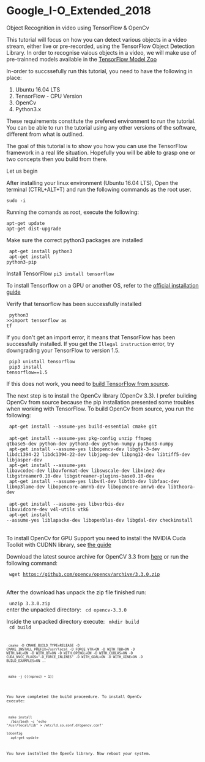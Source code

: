 # Google_I-O_Extended_2018
Object Recognition in video using TensorFlow &amp; OpenCv

This tutorial will focus on how you can detect various objects in a video stream, either live or pre-recorded, using the TensorFlow Object Detection Library.
In order to recognise vaious objects in a video, we will make use of pre-trainned models available in the <a href="https://github.com/tensorflow/models/blob/master/research/object_detection/g3doc/detection_model_zoo.md">TensorFlow Model Zoo</a>

In-order to succssefully run this tutorial, you need to have the following in place:

1. Ubuntu 16.04 LTS
2. TensorFlow - CPU Version
3. OpenCv
4. Python3.x

These requirements constitute the prefered environment to run the tutorial. You can be able to run the tutorial using any other versions of the software, different from what is outlined.

The goal of this tutorial is to show you how you can use the TensorFlow framework in a real life situation. Hopefully you will be able to grasp one or two concepts then you build from there.

Let us begin

After installing your linux environment (Ubuntu 16.04 LTS), Open the terminal (CTRL+ALT+T) and run the following commands as the root user.

<code>sudo -i</code>

Running the comands as root, execute the following:

<code>apt-get update</code><br>
<code>apt-get dist-upgrade</code>

Make sure the correct python3 packages are installed

<code> apt-get install python3</code><br>
<code> apt-get install python3-pip</code>

Install TensorFlow
<code>pi3 install tensorflow</code>

To install Tensorflow on a GPU or another OS, refer to the <a href="https://www.tensorflow.org/install/">official installation guide</a>

Verify that tensorflow has been successfully installed

<code> python3</code><br>
<code>>>import tensorflow as tf</code><br>

If you don't get an import error, it means that TensorFlow has been successfully installed. If you get the <code>Illegal instruction</code> error, try downgrading your TensorFlow to version 1.5.

<code> pip3 unistall tensorflow</code><br>
<code> pip3 install tensorflow==1.5</code>

If this does not work, you need to <a href="https://www.tensorflow.org/install/install_sources">build TensorFlow from source</a>.

The next step is to install the OpenCv library (OpenCv 3.3). I prefer building OpenCv from source because the pip installation presented some troubles when working with TensorFlow. To build OpenCv from source, you run the following:


<code> apt-get install --assume-yes build-essential cmake git </code><br>
<code> apt-get install --assume-yes pkg-config unzip ffmpeg qtbase5-dev python-dev python3-dev python-numpy python3-numpy</code><br>
<code> apt-get install --assume-yes libopencv-dev libgtk-3-dev libdc1394-22 libdc1394-22-dev libjpeg-dev libpng12-dev libtiff5-dev libjasper-dev</code><br>
<code> apt-get install --assume-yes libavcodec-dev libavformat-dev libswscale-dev libxine2-dev libgstreamer0.10-dev libgstreamer-plugins-base0.10-dev </code><br>
<code> apt-get install --assume-yes libv4l-dev libtbb-dev libfaac-dev libmp3lame-dev libopencore-amrnb-dev libopencore-amrwb-dev libtheora-dev </code><br>
<code> apt-get install --assume-yes libvorbis-dev libxvidcore-dev v4l-utils vtk6 </code><br>
<code> apt-get install --assume-yes liblapacke-dev libopenblas-dev libgdal-dev checkinstall </code><br>

To install OpenCv for GPU Support you need to install the NVIDIA Cuda Toolkit with CUDNN library, see <a href="https://github.com/BVLC/caffe/wiki/Ubuntu-16.04-Installation-Guide#the-gpu-support-prerequisites"> the guide </a>

Download the latest source archive for OpenCV 3.3 from <a href="https://github.com/opencv/opencv/archive/3.3.0.zip">here</a> or run the following command:

<code> wget https://github.com/opencv/opencv/archive/3.3.0.zip </code><br>

After the download has unpack the zip file finished run:

<code> unzip 3.3.0.zip </code><br>
enter the unpacked directory:
<code> cd opencv-3.3.0 </code><br>

Inside the unpacked directory execute:
<code> mkdir build </code><br>
<code> cd build <code><br>

<code> cmake -D CMAKE_BUILD_TYPE=RELEASE -D CMAKE_INSTALL_PREFIX=/usr/local -D FORCE_VTK=ON -D WITH_TBB=ON -D WITH_V4L=ON -D WITH_QT=ON -D WITH_OPENGL=ON -D WITH_CUBLAS=ON -D CUDA_NVCC_FLAGS="-D_FORCE_INLINES" -D WITH_GDAL=ON -D WITH_XINE=ON -D BUILD_EXAMPLES=ON .. </code><br>

<code> make -j $(($(nproc) + 1)) </code><br>

You have completed the build proceedure. To install OpenCv execute:

<code> make install </code><br>
<code> /bin/bash -c 'echo "/usr/local/lib" > /etc/ld.so.conf.d/opencv.conf' </code><br>
<code> ldconfig </code><br>
<code> apt-get update </code><br>

You have installed the OpenCv library. Now reboot your system.









